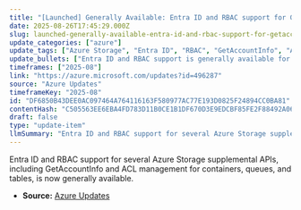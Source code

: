 ```yaml
---
title: "[Launched] Generally Available: Entra ID and RBAC support for GetAccountInfo and other supplemental APIs for Azure Storage"
date: 2025-08-26T17:45:29.000Z
slug: launched-generally-available-entra-id-and-rbac-support-for-getaccountinfo-and-other-supplemental-apis-for-azure-storage
update_categories: ["azure"]
update_tags: ["Azure Storage", "Entra ID", "RBAC", "GetAccountInfo", "ACL", "General Availability"]
update_bullets: ["Entra ID and RBAC support is generally available for Azure Storage APIs: GetAccountInfo, Get/Set Container ACL, Get/Set Queue ACL, and Get/Set Table ACL.", "This update aligns with security best practices by enhancing access control for these supplemental APIs."]
timeframes: ["2025-08"]
link: "https://azure.microsoft.com/updates?id=496287"
source: "Azure Updates"
timeframeKey: "2025-08"
id: "DF6850B43DEE0AC097464A764116163F580977AC77E193D0825F24894CC0BA81"
contentHash: "C505563EE6EBA4FD783D11B0CE1B1DF670D3E9EDCBF85FE2F88492A06F0250D9"
draft: false
type: "update-item"
llmSummary: "Entra ID and RBAC support for several Azure Storage supplemental APIs, including GetAccountInfo and ACL management for containers, queues, and tables, is now generally available."
---
```


Entra ID and RBAC support for several Azure Storage supplemental APIs, including GetAccountInfo and ACL management for containers, queues, and tables, is now generally available.

- **Source:** [Azure Updates](https://azure.microsoft.com/updates?id=496287)
